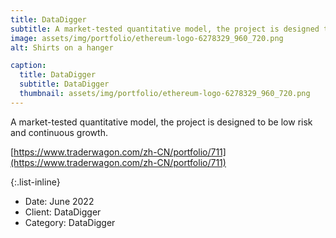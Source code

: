 ```yaml
---
title: DataDigger
subtitle: A market-tested quantitative model, the project is designed to be low risk and continuous growth。
image: assets/img/portfolio/ethereum-logo-6278329_960_720.png
alt: Shirts on a hanger

caption:
  title: DataDigger
  subtitle: DataDigger
  thumbnail: assets/img/portfolio/ethereum-logo-6278329_960_720.png
---
```

A market-tested quantitative model, the project is designed to be low risk and continuous growth.

[https://www.traderwagon.com/zh-CN/portfolio/711](https://www.traderwagon.com/zh-CN/portfolio/711)

{:.list-inline}
- Date: June 2022
- Client: DataDigger
- Category: DataDigger

